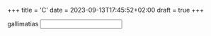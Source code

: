 +++
title = 'C'
date = 2023-09-13T17:45:52+02:00
draft = true
+++

gallimatias
<input type ="text" />


